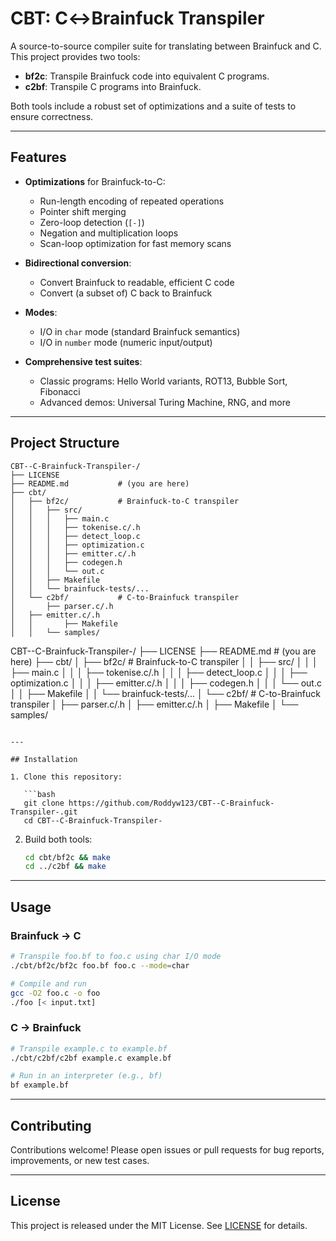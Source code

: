 # CBT: C↔Brainfuck Transpiler

A source-to-source compiler suite for translating between Brainfuck and C. This project provides two tools:

- **bf2c**: Transpile Brainfuck code into equivalent C programs.
- **c2bf**: Transpile C programs into Brainfuck.

Both tools include a robust set of optimizations and a suite of tests to ensure correctness.

---

## Features

- **Optimizations** for Brainfuck-to-C:

  - Run-length encoding of repeated operations
  - Pointer shift merging
  - Zero-loop detection (`[-]`)
  - Negation and multiplication loops
  - Scan-loop optimization for fast memory scans

- **Bidirectional conversion**:

  - Convert Brainfuck to readable, efficient C code
  - Convert (a subset of) C back to Brainfuck

- **Modes**:

  - I/O in `char` mode (standard Brainfuck semantics)
  - I/O in `number` mode (numeric input/output)

- **Comprehensive test suites**:

  - Classic programs: Hello World variants, ROT13, Bubble Sort, Fibonacci
  - Advanced demos: Universal Turing Machine, RNG, and more

---

## Project Structure

```plaintext
CBT--C-Brainfuck-Transpiler-/
├── LICENSE
├── README.md           # (you are here)
├── cbt/
│   ├── bf2c/           # Brainfuck-to-C transpiler
│   │   ├── src/
│   │   │   ├── main.c
│   │   │   ├── tokenise.c/.h
│   │   │   ├── detect_loop.c
│   │   │   ├── optimization.c
│   │   │   ├── emitter.c/.h
│   │   │   ├── codegen.h
│   │   │   └── out.c
│   │   ├── Makefile
│   │   └── brainfuck-tests/...
│   └── c2bf/           # C-to-Brainfuck transpiler
│       ├── parser.c/.h
│   ├── emitter.c/.h
│   │       ├── Makefile
│   │   └── samples/
```

CBT--C-Brainfuck-Transpiler-/
├── LICENSE
├── README.md           # (you are here)
├── cbt/
│   ├── bf2c/           # Brainfuck-to-C transpiler
│   │   ├── src/
│   │   │   ├── main.c
│   │   │   ├── tokenise.c/.h
│   │   │   ├── detect_loop.c
│   │   │   ├── optimization.c
│   │   │   ├── emitter.c/.h
│   │   │   ├── codegen.h
│   │   │   └── out.c
│   │   ├── Makefile
│   │   └── brainfuck-tests/...
│   └── c2bf/           # C-to-Brainfuck transpiler
│       ├── parser.c/.h
│       ├── emitter.c/.h
│       ├── Makefile
│       └── samples/
```

---

## Installation

1. Clone this repository:

   ```bash
   git clone https://github.com/Roddyw123/CBT--C-Brainfuck-Transpiler-.git
   cd CBT--C-Brainfuck-Transpiler-
   ```

2. Build both tools:

   ```bash
   cd cbt/bf2c && make
   cd ../c2bf && make
   ```

---

## Usage

### Brainfuck → C

```bash
# Transpile foo.bf to foo.c using char I/O mode
./cbt/bf2c/bf2c foo.bf foo.c --mode=char

# Compile and run
gcc -O2 foo.c -o foo
./foo [< input.txt]
```

### C → Brainfuck

```bash
# Transpile example.c to example.bf
./cbt/c2bf/c2bf example.c example.bf

# Run in an interpreter (e.g., bf)
bf example.bf
```

---

## Contributing

Contributions welcome! Please open issues or pull requests for bug reports, improvements, or new test cases.

---

## License

This project is released under the MIT License. See [LICENSE](LICENSE) for details.

